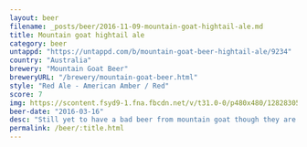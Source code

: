 ```yaml
---
layout: beer
filename: _posts/beer/2016-11-09-mountain-goat-hightail-ale.md
title: Mountain goat hightail ale
category: beer
untappd: "https://untappd.com/b/mountain-goat-beer-hightail-ale/9234"
country: "Australia"
brewery: "Mountain Goat Beer"
breweryURL: "/brewery/mountain-goat-beer.html"
style: "Red Ale - American Amber / Red"
score: 7
img: https://scontent.fsyd9-1.fna.fbcdn.net/v/t31.0-0/p480x480/12828305_10153966649058745_8469352202645792973_o.jpg?_nc_cat=101&_nc_sid=e007fa&_nc_ohc=sK4M9RsxVZMAX9cihUz&_nc_ht=scontent.fsyd9-1.fna&_nc_tp=6&oh=bc46cb6d2fdcc9f26293efc8013a3c69&oe=5F4B693E
beer-date: "2016-03-16"
desc: "Still yet to have a bad beer from mountain goat though they are a bit too similar"
permalink: /beer/:title.html
---
```


